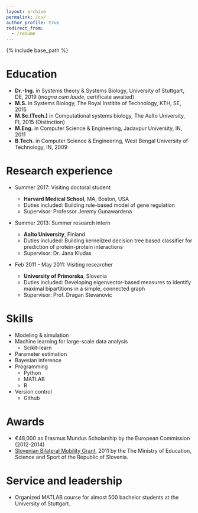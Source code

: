 ```yaml
---
layout: archive
permalink: /cv/
author_profile: true
redirect_from:
  - /resume
---
```


{% include base_path %}

Education
======
* **Dr.-Ing.** in Systems theory & Systems Biology, University of Stuttgart, DE, 2019 (*magna cum laude*, certificate awaited)
* **M.S.** in Systems Biology, The Royal Institite of Technology, KTH, SE, 2015
* **M.Sc.(Tech.)** in Computational systems biology, The Aalto University, FI, 2015 (Distinction)
* **M.Eng.** in Computer Science & Engineering, Jadavpur University, IN, 2011
* **B.Tech.** in Computer Science & Engineering, West Bengal University of Technology, IN, 2009

Research experience
======
* Summer 2017: Visiting doctoral student
  * **Harvard Medical School**, MA, Boston, USA
  * Duties included: Building rule-based model of gene regulation
  * Supervisor: Professor Jeremy Gunawardena
  
* Summer 2013: Summer research intern
  * **Aalto University**, Finland
  * Duties included: Building kernelized decision tree based classifier for prediction of protein-protein interactions
  * Supervisor: Dr. Jana Kludas
  
* Feb 2011 - May 2011: Visiting researcher
  * **University of Primorska**, Slovenia
  * Duties included: Developing eigenvector-based measures to identify maximal bipartitions in a simple, connected graph
  * Supervisor: Prof. Dragan Stevanovic 
  
Skills
======
* Modeling & simulation
* Machine learning for large-scale data analysis 
  * Scikit-learn
* Parameter estimation
* Bayesian inference
* Programming
  * Python
  * MATLAB
  * R
* Version control
  * Github
  
Awards
======
* &euro;48,000 as Erasmus Mundus Scholarship by the European Commission (2012-2014)
* [Slovenian Bilateral Mobility Grant](https://eng.cmepius.si/students/bilateral-scholarships/), 2011 by the The Ministry of   Education, Science and Sport of the Republic of Slovenia.
  
Service and leadership
======
* Organized MATLAB course for almost 500 bachelor students at the University of Stuttgart.
